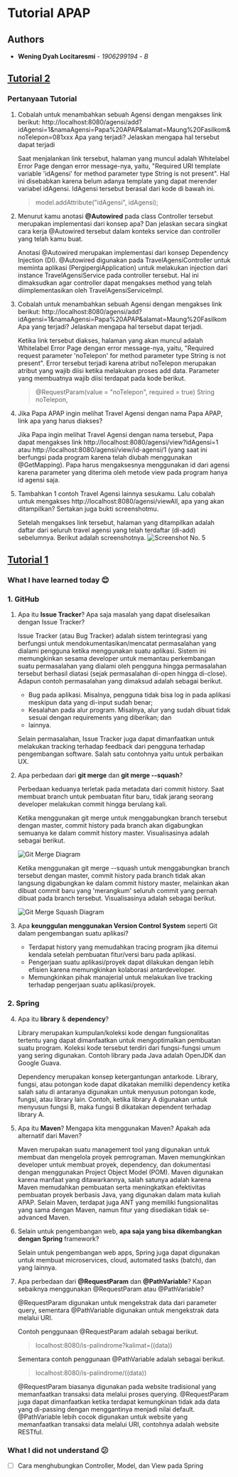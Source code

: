 

# Tutorial APAP

## Authors

* **Wening Dyah Locitaresmi** - *1906299194* - *B*

## [Tutorial 2](https://scele.cs.ui.ac.id/pluginfile.php/121316/mod_resource/content/1/Tutorial%202%20Kelas%20B.pdf)

### Pertanyaan Tutorial

1. Cobalah untuk menambahkan sebuah Agensi dengan mengakses link
berikut: http://localhost:8080/agensi/add?idAgensi=1&namaAgensi=Papa%20APAP&alamat=Maung%20Fasilkom&noTelepon=081xxx Apa yang terjadi? Jelaskan mengapa hal tersebut dapat terjadi

	Saat menjalankan link tersebut, halaman yang muncul adalah Whitelabel Error Page dengan error message-nya, yaitu, "Required URI template variable 'idAgensi' for method parameter type String is not present". Hal ini disebabkan karena belum adanya template yang dapat merender variabel idAgensi. IdAgensi tersebut berasal dari kode di bawah ini.
	>model.addAttribute("idAgensi", idAgensi);
	
2. Menurut kamu anotasi **@Autowired** pada class Controller tersebut merupakan implementasi dari konsep apa? Dan jelaskan secara singkat cara kerja @Autowired tersebut dalam konteks service dan controller yang telah kamu buat.

	Anotasi @Autowired merupakan implementasi dari konsep Dependency Injection (DI). @Autowired digunakan pada TravelAgensiController untuk meminta aplikasi (PergipergiApplication) untuk melakukan injection dari instance TravelAgensiService pada controller tersebut. Hal ini dimaksudkan agar controller dapat mengakses method yang telah diimplementasikan oleh TravelAgensiServiceImpl. 

3. Cobalah untuk menambahkan sebuah Agensi dengan mengakses link  
berikut: http://localhost:8080/agensi/add?idAgensi=1&namaAgensi=Papa%20APAP&alamat=Maung%20Fasilkom Apa yang terjadi? Jelaskan mengapa hal tersebut dapat terjadi.

	Ketika link tersebut diakses, halaman yang akan muncul adalah Whitelabel Error Page dengan error message-nya, yaitu, "Required request parameter 'noTelepon' for method parameter type String is not present". Error tersebut terjadi karena atribut noTelepon merupakan atribut yang wajib diisi ketika melakukan proses add data. Parameter yang membuatnya wajib diisi terdapat pada kode berikut.
	>@RequestParam(value = "noTelepon", required = true) String noTelepon,

4. Jika Papa APAP ingin melihat Travel Agensi dengan nama Papa APAP, link apa yang harus diakses?

	Jika Papa ingin melihat Travel Agensi dengan nama tersebut, Papa dapat mengakses link http://localhost:8080/agensi/view?idAgensi=1 atau http://localhost:8080/agensi/view/id-agensi/1 (yang saat ini berfungsi pada program karena telah diubah menggunakan @GetMapping). Papa harus mengaksesnya menggunakan id dari agensi karena parameter yang diterima oleh metode view pada program hanya id agensi saja.

5. Tambahkan 1 contoh Travel Agensi lainnya sesukamu. Lalu cobalah untuk mengakses http://localhost:8080/agensi/viewAll, apa yang akan ditampilkan? Sertakan juga bukti screenshotmu.

	Setelah mengakses link tersebut, halaman yang ditampilkan adalah daftar dari seluruh travel agensi yang telah terdaftar (di-add) sebelumnya. Berikut adalah screenshotnya.
	![Screenshot No. 5](https://i.ibb.co/P4HyV3Y/Soal-Nomor-5.jpg)

## [Tutorial 1](https://scele.cs.ui.ac.id/pluginfile.php/120294/mod_resource/content/2/Tutorial%201%20%28A%2C%20B%2C%20C%29.pdf)

### What I have learned today :blush:

### 1. GitHub

1. Apa itu **Issue Tracker**? Apa saja masalah yang dapat diselesaikan dengan Issue Tracker?

	Issue Tracker (atau Bug Tracker) adalah sistem terintegrasi yang berfungsi untuk mendokumentasikan/mencatat permasalahan yang dialami pengguna  ketika menggunakan suatu aplikasi. Sistem ini memungkinkan sesama developer untuk memantau perkembangan suatu permasalahan yang dialami oleh pengguna hingga permasalahan tersebut berhasil diatasi (sejak permasalahan di-open hingga di-close). Adapun contoh permasalahan yang dimaksud adalah sebagai berikut.
	
	- Bug pada aplikasi. Misalnya, pengguna tidak bisa log in pada aplikasi meskipun data yang di-input sudah benar;
	- Kesalahan pada alur program. Misalnya, alur yang sudah dibuat tidak sesuai dengan requirements yang diberikan; dan
	- lainnya.
	
	Selain permasalahan, Issue Tracker juga dapat dimanfaatkan untuk melakukan tracking terhadap feedback dari pengguna terhadap pengembangan software. Salah satu contohnya yaitu untuk perbaikan UX.

2. Apa perbedaan dari **git merge** dan **git merge --squash**?

	Perbedaan keduanya terletak pada metadata dari commit history. Saat membuat branch untuk pembuatan fitur baru, tidak jarang seorang developer melakukan commit hingga berulang kali. 

	Ketika menggunakan git merge untuk menggabungkan branch tersebut dengan master, commit history pada branch akan digabungkan semuanya ke dalam commit history master. Visualisasinya adalah sebagai berikut.
	
	![Git Merge Diagram](https://devblogs.microsoft.com/devops/wp-content/uploads/sites/6/2016/03/regular-merge.png)

	Ketika menggunakan git merge --squash untuk menggabungkan branch tersebut dengan master, commit history pada branch tidak akan langsung digabungkan ke dalam commit history master, melainkan akan dibuat commit baru yang 'merangkum' seluruh commit yang pernah dibuat pada branch tersebut. Visualisasinya adalah sebagai berikut.
	
	![Git Merge Squash Diagram](https://devblogs.microsoft.com/devops/wp-content/uploads/sites/6/2016/03/squash-merge.png)

3. Apa **keunggulan menggunakan Version Control System** seperti Git dalam pengembangan suatu aplikasi?

	- Terdapat history yang memudahkan tracing program jika ditemui kendala setelah pembuatan fitur/versi baru pada aplikasi.
	- Pengerjaan suatu aplikasi/proyek dapat dilakukan dengan lebih efisien karena memungkinkan kolaborasi antardeveloper.
	- Memungkinkan pihak manajerial untuk melakukan live tracking terhadap pengerjaan suatu aplikasi/proyek.

### 2. Spring

4. Apa itu **library** & **dependency**?

	Library merupakan kumpulan/koleksi kode dengan fungsionalitas tertentu yang dapat dimanfaatkan untuk mengoptimalkan pembuatan suatu program. Koleksi kode tersebut terdiri dari fungsi-fungsi umum yang sering digunakan. Contoh library pada Java adalah OpenJDK dan Google Guava.

	Dependency merupakan konsep ketergantungan antarkode. Library, fungsi, atau potongan kode dapat dikatakan memiliki dependency ketika salah satu di antaranya digunakan untuk menyusun potongan kode, fungsi, atau library lain. Contoh, ketika library A digunakan untuk menyusun fungsi B, maka fungsi B dikatakan dependent terhadap library A.

5. Apa itu **Maven**? Mengapa kita menggunakan Maven? Apakah ada alternatif dari Maven?

	Maven merupakan suatu management tool yang digunakan untuk membuat dan mengelola proyek pemrograman. Maven memungkinkan developer untuk membuat proyek, dependency, dan dokumentasi dengan menggunakan Project Object Model (POM). Maven digunakan karena manfaat yang ditawarkannya, salah satunya adalah karena Maven memudahkan pembuatan serta meningkatkan efektivitas pembuatan proyek berbasis Java, yang digunakan dalam mata kuliah APAP. Selain Maven, terdapat juga ANT yang memiliki fungsionalitas yang sama dengan Maven, namun fitur yang disediakan tidak se-advanced Maven.

6. Selain untuk pengembangan web, **apa saja yang bisa dikembangkan dengan Spring** framework?

	Selain untuk pengembangan web apps, Spring juga dapat digunakan untuk membuat microservices, cloud, automated tasks (batch), dan yang lainnya.

7. Apa perbedaan dari **@RequestParam** dan **@PathVariable**? Kapan sebaiknya menggunakan @RequestParam atau @PathVariable?

	@RequestParam digunakan untuk mengekstrak data dari parameter query, sementara @PathVariable digunakan untuk mengekstrak data melalui URI. 

	Contoh penggunaan @RequestParam adalah sebagai berikut.
	> localhost:8080/is-palindrome?kalimat=((data))

	Sementara contoh penggunaan @PathVariable adalah sebagai berikut.
	> localhost:8080/is-palindrome/((data))

	@RequestParam biasanya digunakan pada website tradisional yang memanfaatkan transaksi data melalui proses querying. @RequestParam juga dapat dimanfaatkan ketika terdapat kemungkinan tidak ada data yang di-passing dengan menggantinya menjadi nilai default. @PathVariable lebih cocok digunakan untuk website yang memanfaatkan transaksi data melalui URI, contohnya adalah website RESTful.

### What I did not understand :confused:

 - [ ] Cara menghubungkan Controller, Model, dan View pada Spring